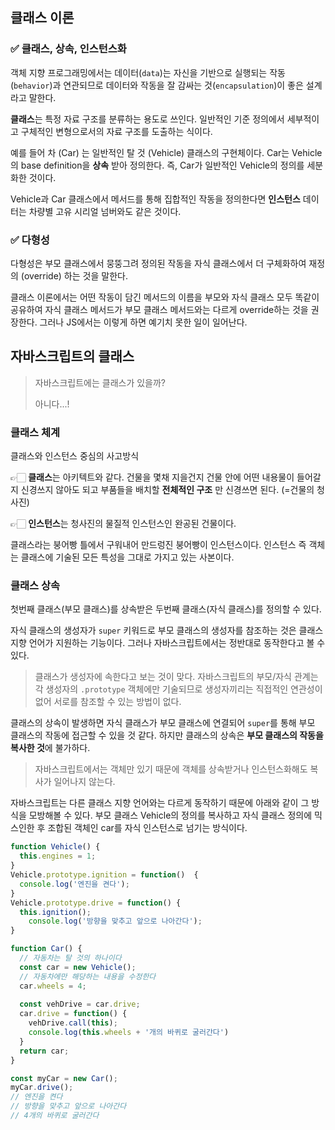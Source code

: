 ## 클래스 이론

### ✅ 클래스, 상속, 인스턴스화

객체 지향 프로그래밍에서는 데이터(`data`)는 자신을 기반으로 실행되는 작동(`behavior`)과 연관되므로 데이터와 작동을 잘 감싸는 것(`encapsulation`)이 좋은 설계라고 말한다.

**클래스**는 특정 자료 구조를 분류하는 용도로 쓰인다. 일반적인 기준 정의에서 세부적이고 구체적인 변형으로서의 자료 구조를 도출하는 식이다. 

예를 들어 차 (Car) 는 일반적인 탈 것 (Vehicle) 클래스의 구현체이다. Car는 Vehicle의 base definition을 **상속** 받아 정의한다. 즉, Car가 일반적인 Vehicle의 정의를 세분화한 것이다. 

Vehicle과 Car 클래스에서 메서드를 통해 집합적인 작동을 정의한다면 **인스턴스** 데이터는 차량별 고유 시리얼 넘버와도 같은 것이다.



### ✅ 다형성

다형성은 부모 클래스에서 뭉뚱그려 정의된 작동을 자식 클래스에서 더 구체화하여 재정의 (override) 하는 것을 말한다.

클래스 이론에서는 어떤 작동이 담긴 메서드의 이름을 부모와 자식 클래스 모두 똑같이 공유하여 자식 클래스 메서드가 부모 클래스 메서드와는 다르게 override하는 것을 권장한다. 그러나 JS에서는 이렇게 하면 예기치 못한 일이 일어난다.



## 자바스크립트의 클래스

> 자바스크립트에는 클래스가 있을까? 
>
> 아니다...!



### 클래스 체계

클래스와 인스턴스 중심의 사고방식

👉🏻 **클래스**는 아키텍트와 같다. 건물을 몇채 지을건지 건물 안에 어떤 내용물이 들어갈지 신경쓰지 않아도 되고 부품들을 배치할 **전체적인 구조** 만 신경쓰면 된다. (=건물의 청사진)

👉🏻 **인스턴스**는 청사진의 물질적 인스턴스인 완공된 건물이다. 

클래스라는 붕어빵 틀에서 구워내어 만드렁진 붕어빵이 인스턴스이다. 인스턴스 즉 객체는 클래스에 기술된 모든 특성을 그대로 가지고 있는 사본이다.



### 클래스 상속

첫번째 클래스(부모 클래스)를 상속받은 두번째 클래스(자식 클래스)를 정의할 수 있다.

자식 클래스의 생성자가 `super` 키워드로 부모 클래스의 생성자를 참조하는 것은 클래스 지향 언어가 지원하는 기능이다. 그러나 자바스크립트에서는 정반대로 동작한다고 볼 수 있다.

> 클래스가 생성자에 속한다고 보는 것이 맞다. 자바스크립트의 부모/자식 관계는 각 생성자의 `.prototype` 객체에만 기술되므로 생성자끼리는 직접적인 연관성이 없어 서로를 참조할 수 있는 방법이 없다.

클래스의 상속이 발생하면 자식 클래스가 부모 클래스에 연결되어 `super`를 통해 부모 클래스의 작동에 접근할 수 있을 것 같다. 하지만 클래스의 상속은 **부모 클래스의 작동을 복사한 것**에 불가하다.

> 자바스크립트에서는 객체만 있기 때문에 객체를 상속받거나 인스턴스화해도 복사가 일어나지 않는다.

자바스크립트는 다른 클래스 지향 언어와는 다르게 동작하기 때문에 아래와 같이 그 방식을 모방해볼 수 있다. 부모 클래스 Vehicle의 정의를 복사하고 자식 클래스 정의에 믹스인한 후 조합된 객체인 car를 자식 인스턴스로 넘기는 방식이다. 

```js
function Vehicle() {
  this.engines = 1;
}
Vehicle.prototype.ignition = function()  {
  console.log('엔진을 켠다');
}
Vehicle.prototype.drive = function() {
  this.ignition();
	console.log('방향을 맞추고 앞으로 나아간다');
}

function Car() {
  // 자동차는 탈 것의 하나이다
  const car = new Vehicle();
  // 자동차에만 해당하는 내용을 수정한다
  car.wheels = 4;
  
  const vehDrive = car.drive;
  car.drive = function() {
    vehDrive.call(this);
    console.log(this.wheels + '개의 바퀴로 굴러간다')
  }
  return car;
}

const myCar = new Car();
myCar.drive();
// 엔진을 켠다
// 방향을 맞추고 앞으로 나아간다
// 4개의 바퀴로 굴러간다
```

